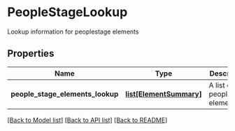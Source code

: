 # PeopleStageLookup

Lookup information for peoplestage elements
## Properties
Name | Type | Description | Notes
------------ | ------------- | ------------- | -------------
**people_stage_elements_lookup** | [**list[ElementSummary]**](ElementSummary.md) | A list of peoplestage elements | 

[[Back to Model list]](../README.md#documentation-for-models) [[Back to API list]](../README.md#documentation-for-api-endpoints) [[Back to README]](../README.md)


